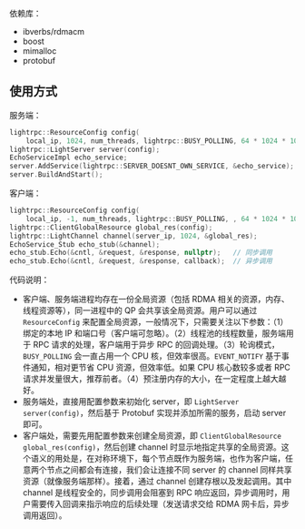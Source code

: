 依赖库：
* ibverbs/rdmacm
* boost
* mimalloc
* protobuf

## 使用方式
服务端：
```cpp
lightrpc::ResourceConfig config(
    local_ip, 1024, num_threads, lightrpc::BUSY_POLLING, 64 * 1024 * 1024);
lightrpc::LightServer server(config);
EchoServiceImpl echo_service;
server.AddService(lightrpc::SERVER_DOESNT_OWN_SERVICE, &echo_service);
server.BuildAndStart();
```

客户端：
```cpp
lightrpc::ResourceConfig config(
    local_ip, -1, num_threads, lightrpc::BUSY_POLLING, , 64 * 1024 * 1024);
lightrpc::ClientGlobalResource global_res(config);
lightrpc::LightChannel channel(server_ip, 1024, &global_res);
EchoService_Stub echo_stub(&channel);
echo_stub.Echo(&cntl, &request, &response, nullptr);   // 同步调用
echo_stub.Echo(&cntl, &request, &response, callback);  // 异步调用
```

代码说明：
* 客户端、服务端进程均存在一份全局资源（包括 RDMA 相关的资源，内存、线程资源等），同一进程中的 QP 会共享该全局资源。用户可以通过 `ResourceConfig` 来配置全局资源，一般情况下，只需要关注以下参数：（1）绑定的本地 IP 和端口号（客户端可忽略）。（2）线程池的线程数量，服务端用于 RPC 请求的处理，客户端用于异步 RPC 的回调处理。（3）轮询模式，`BUSY_POLLING` 会一直占用一个 CPU 核，但效率很高。`EVENT_NOTIFY` 基于事件通知，相对更节省 CPU 资源，但效率低。如果 CPU 核心数较多或者 RPC 请求并发量很大，推荐前者。（4）预注册内存的大小，在一定程度上越大越好。
* 服务端处，直接用配置参数来初始化 server，即 `LightServer server(config)`，然后基于 Protobuf 实现并添加所需的服务，启动 server 即可。
* 客户端处，需要先用配置参数来创建全局资源，即 `ClientGlobalResource global_res(config)`，然后创建 channel 时显示地指定共享的全局资源。这个语义的用处是，在对称环境下，每个节点既作为服务端，也作为客户端，任意两个节点之间都会有连接，我们会让连接不同 server 的 channel 同样共享资源（就像服务端那样）。接着，通过 channel 创建存根以及发起调用。其中 channel 是线程安全的，同步调用会阻塞到 RPC 响应返回，异步调用时，用户需要传入回调来指示响应的后续处理（发送请求交给 RDMA 网卡后，异步调用返回）。